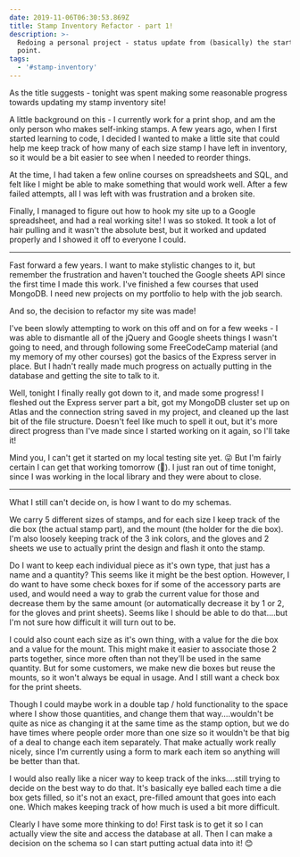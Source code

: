 ```yaml
---
date: 2019-11-06T06:30:53.869Z
title: Stamp Inventory Refactor - part 1!
description: >-
  Redoing a personal project - status update from (basically) the starting
  point.
tags:
  - '#stamp-inventory'
---
```

As the title suggests - tonight was spent making some reasonable progress towards updating my stamp inventory site!

A little background on this - I currently work for a print shop, and am the only person who makes self-inking stamps. A few years ago, when I first started learning to code, I decided I wanted to make a little site that could help me keep track of how many of each size stamp I have left in inventory, so it would be a bit easier to see when I needed to reorder things. 

At the time, I had taken a few online courses on spreadsheets and SQL, and felt like I might be able to make something that would work well. After a few failed attempts, all I was left with was frustration and a broken site. 

Finally, I managed to figure out how to hook my site up to a Google spreadsheet, and had a real working site! I was so stoked. It took a lot of hair pulling and it wasn't the absolute best, but it worked and updated properly and I showed it off to everyone I could. 

***

Fast forward a few years. I want to make stylistic changes to it, but remember the frustration and haven't touched the Google sheets API since the first time I made this work. I've finished a few courses that used MongoDB. I need new projects on my portfolio to help with the job search. 

And so, the decision to refactor my site was made!

I've been slowly attempting to work on this off and on for a few weeks - I was able to dismantle all of the jQuery and Google sheets things I wasn't going to need, and through following some FreeCodeCamp material (and my memory of my other courses) got the basics of the Express server in place. But I hadn't really made much progress on actually putting in the database and getting the site to talk to it. 

Well, tonight I finally really got down to it, and made some progress! I fleshed out the Express server part a bit, got my MongoDB cluster set up on Atlas and the connection string saved in my project, and cleaned up the last bit of the file structure. Doesn't feel like much to spell it out, but it's more direct progress than I've made since I started working on it again, so I'll take it!

Mind you, I can't get it started on my local testing site yet. 😜 But I'm fairly certain I can get that working tomorrow (🤞). I just ran out of time tonight, since I was working in the local library and they were about to close. 

***

What I still can't decide on, is how I want to do my schemas. 

We carry 5 different sizes of stamps, and for each size I keep track of the die box (the actual stamp part), and the mount (the holder for the die box). I'm also loosely keeping track of the 3 ink colors, and the gloves and 2 sheets we use to actually print the design and flash it onto the stamp. 

Do I want to keep each individual piece as it's own type, that just has a name and a quantity? This seems like it might be the best option. However, I do want to have some check boxes for if some of the accessory parts are used, and would need a way to grab the current value for those and decrease them by the same amount (or automatically decrease it by 1 or 2, for the gloves and print sheets). Seems like I should be able to do that....but I'm not sure how difficult it will turn out to be. 

I could also count each size as it's own thing, with a value for the die box and a value for the mount. This might make it easier to associate those 2 parts together, since more often than not they'll be used in the same quantity. But for some customers, we make new die boxes but reuse the mounts, so it won't always be equal in usage. And I still want a check box for the print sheets. 

Though I could maybe work in a double tap / hold functionality to the space where I show those quantities, and change them that way....wouldn't be quite as nice as changing it at the same time as the stamp option, but we do have times where people order more than one size so it wouldn't be that big of a deal to change each item separately. That make actually work really nicely, since I'm currently using a form to mark each item so anything will be better than that. 

I would also really like a nicer way to keep track of the inks....still trying to decide on the best way to do that. It's basically eye balled each time a die box gets filled, so it's not an exact, pre-filled amount that goes into each one. Which makes keeping track of how much is used a bit more difficult. 

Clearly I have some more thinking to do! First task is to get it so I can actually view the site and access the database at all. Then I can make a decision on the schema so I can start putting actual data into it! 😊
